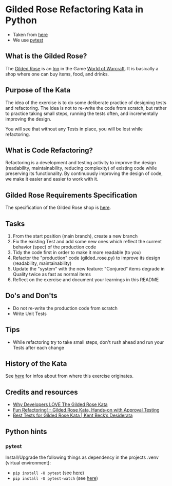 # Gilded Rose Refactoring Kata in Python

- Taken from [here](https://github.com/emilybache/GildedRose-Refactoring-Kata/tree/main/python)
- We use [pytest](https://docs.pytest.org)

## What is the Gilded Rose?

The [Gilded Rose](https://wowpedia.fandom.com/wiki/Gilded_Rose) is an [Inn](https://wowpedia.fandom.com/wiki/Inn) in the
Game [World of Warcraft](https://en.wikipedia.org/wiki/World_of_Warcraft).
It is basically a shop where one can buy items, food, and drinks.

## Purpose of the Kata

The idea of the exercise is to do some deliberate practice of designing tests and refactoring.
The idea is not to re-write the code from scratch, but rather to practice taking small steps,
running the tests often, and incrementally improving the design.

You will see that without any Tests in place, you will be lost while refactoring.

## What is Code Refactoring?

Refactoring is a development and testing activity to improve the design (readability, maintainability, reducing
complexity) of existing code while preserving its functionality.
By continuously improving the design of code, we make it easier and easier to work with it.

## Gilded Rose Requirements Specification

The specification of the Gilded Rose shop
is [here](https://github.com/emilybache/GildedRose-Refactoring-Kata/blob/main/GildedRoseRequirements.md).

## Tasks

1. From the start position (main branch), create a new branch
2. Fix the existing Test and add some new ones which reflect the current behavior (spec) of the production code
3. Tidy the code first in order to make it more readable (to you)
4. Refactor the "production" code (gilded_rose.py) to improve its design (readability, maintainability)
5. Update the "system" with the new feature: "Conjured" items degrade in Quality twice as fast as normal items
6. Reflect on the exercise and document your learnings in this README

## Do's and Don'ts

- Do not re-write the production code from scratch
- Write Unit Tests

## Tips

- While refactoring try to take small steps, don't rush ahead and run your Tests after each change

## History of the Kata

See [here](https://github.com/emilybache/GildedRose-Refactoring-Kata/blob/main/README.md#history-of-the-exercise) for
infos about from where this exercise originates.

## Credits and resources

- [Why Developers LOVE The Gilded Rose Kata](https://www.youtube.com/watch?v=Mt4XpGxigT4)
- [Fun Refactoring! - Gilded Rose Kata, Hands-on with Approval Testing](https://www.youtube.com/watch?v=OdnV8hc9L7I&t)
- [Best Tests for Gilded Rose Kata | Kent Beck’s Desiderata](https://www.youtube.com/watch?v=vMww6pV6P7s)

## Python hints

### pytest

Install/Upgrade the following things as dependency in the projects .venv (virtual environment):

- `pip install -U pytest` (see [here](https://docs.pytest.org/en/8.2.x/getting-started.html#install-pytest))
- `pip install -U pytest-watch` (see [here](https://pypi.org/project/pytest-watch/))